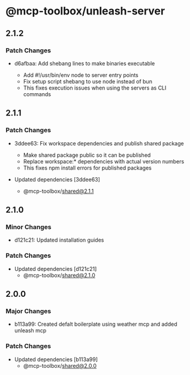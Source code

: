# @mcp-toolbox/unleash-server

## 2.1.2

### Patch Changes

- d6afbaa: Add shebang lines to make binaries executable

  - Add #!/usr/bin/env node to server entry points
  - Fix setup script shebang to use node instead of bun
  - This fixes execution issues when using the servers as CLI commands

## 2.1.1

### Patch Changes

- 3ddee63: Fix workspace dependencies and publish shared package

  - Make shared package public so it can be published
  - Replace workspace:\* dependencies with actual version numbers
  - This fixes npm install errors for published packages

- Updated dependencies [3ddee63]
  - @mcp-toolbox/shared@2.1.1

## 2.1.0

### Minor Changes

- d121c21: Updated installation guides

### Patch Changes

- Updated dependencies [d121c21]
  - @mcp-toolbox/shared@2.1.0

## 2.0.0

### Major Changes

- b113a99: Created defalt boilerplate using weather mcp and added unleash mcp

### Patch Changes

- Updated dependencies [b113a99]
  - @mcp-toolbox/shared@2.0.0
